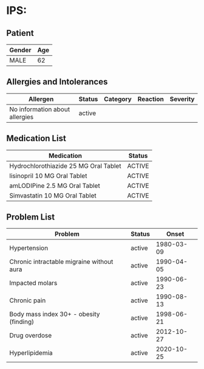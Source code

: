 # IPS:

## Patient

|Gender|Age|
|---|---|
|MALE|62|

## Allergies and Intolerances

|Allergen|Status|Category|Reaction|Severity|
|---|---|---|---|---|
|No information about allergies|active||||

## Medication List

|Medication|Status|
|---|---|
|Hydrochlorothiazide 25 MG Oral Tablet|ACTIVE|
|lisinopril 10 MG Oral Tablet|ACTIVE|
|amLODIPine 2.5 MG Oral Tablet|ACTIVE|
|Simvastatin 10 MG Oral Tablet|ACTIVE|

## Problem List

|Problem|Status|Onset|
|---|---|---|
|Hypertension|active|1980-03-09|
|Chronic intractable migraine without aura|active|1990-04-05|
|Impacted molars|active|1990-06-23|
|Chronic pain|active|1990-08-13|
|Body mass index 30+ - obesity (finding)|active|1998-06-21|
|Drug overdose|active|2012-10-27|
|Hyperlipidemia|active|2020-10-25|
